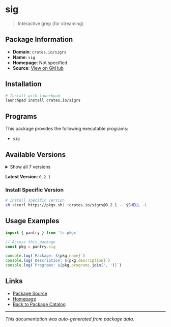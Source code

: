 # sig

> Interactive grep (for streaming)

## Package Information

- **Domain**: `crates.io/sigrs`
- **Name**: `sig`
- **Homepage**: Not specified
- **Source**: [View on GitHub](https://github.com/pkgxdev/pantry/tree/main/projects/crates.io/sigrs/package.yml)

## Installation

```bash
# Install with launchpad
launchpad install crates.io/sigrs
```

## Programs

This package provides the following executable programs:

- `sig`

## Available Versions

<details>
<summary>Show all 7 versions</summary>

- `0.2.1`, `0.2.0`, `0.1.4`, `0.1.3`, `0.1.2`
- `0.1.1`, `0.1.0`

</details>

**Latest Version**: `0.2.1`

### Install Specific Version

```bash
# Install specific version
sh <(curl https://pkgx.sh) +crates.io/sigrs@0.2.1 -- $SHELL -i
```

## Usage Examples

```typescript
import { pantry } from 'ts-pkgx'

// Access this package
const pkg = pantry.sig

console.log(`Package: ${pkg.name}`)
console.log(`Description: ${pkg.description}`)
console.log(`Programs: ${pkg.programs.join(', ')}`)
```

## Links

- [Package Source](https://github.com/pkgxdev/pantry/tree/main/projects/crates.io/sigrs/package.yml)
- [Homepage](#)
- [Back to Package Catalog](../../../package-catalog.md)

---

*This documentation was auto-generated from package data.*
